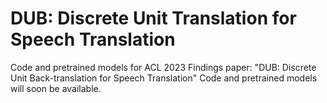 # DUB: Discrete Unit Translation for Speech Translation
Code and pretrained models for ACL 2023 Findings paper: "DUB: Discrete Unit Back-translation for Speech Translation"
Code and pretrained models will soon be available.
